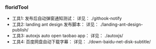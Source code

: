### floridTool
* 工具1:   发布后自动弹窗通知测试： 详见： ./githook-notify
* 工具2:   landing ant design 发布脚本： 详见： ./landing-ant-design-publish/
* 工具3:   autoxjs auto open taobao app： 详见： ./autoxjs/
* 工具4:   百度网盘自动下载字幕： 详见： ./down-baidu-net-disk-subtitle/
